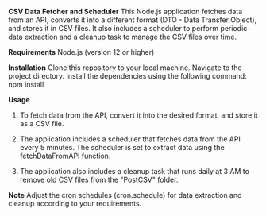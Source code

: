 **CSV Data Fetcher and Scheduler**
This Node.js application fetches data from an API, converts it into a different format (DTO - Data Transfer Object), and stores it in CSV files. It also includes a scheduler to perform periodic data extraction and a cleanup task to manage the CSV files over time.

**Requirements**
Node.js (version 12 or higher)

**Installation**
Clone this repository to your local machine.
Navigate to the project directory.
Install the dependencies using the following command:
npm install

**Usage**

1. To fetch data from the API, convert it into the desired format, and store it as a CSV file.

2. The application includes a scheduler that fetches data from the API every 5 minutes. The scheduler is set to extract data using the fetchDataFromAPI function.

3. The application also includes a cleanup task that runs daily at 3 AM to remove old CSV files from the "PostCSV" folder.


**Note**
Adjust the cron schedules (cron.schedule) for data extraction and cleanup according to your requirements.


